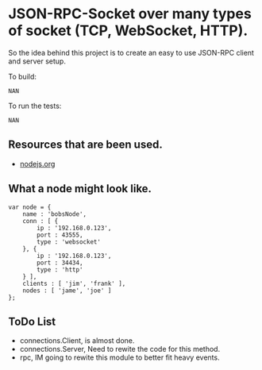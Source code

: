 JSON-RPC-Socket over many types of socket (TCP, WebSocket, HTTP).
===

So the idea behind this project is to create an easy to use JSON-RPC client and server setup.

To build:

	NAN

To run the tests:

    NAN


Resources that are been used.
---
  - [nodejs.org](http://nodejs.org/)


## What a node might look like.

	var node = {
		name : 'bobsNode',
		conn : [ {
			ip : '192.168.0.123',
			port : 43555,
			type : 'websocket'
		}, {
			ip : '192.168.0.123',
			port : 34434,
			type : 'http'
		} ],
		clients : [ 'jim', 'frank' ],
		nodes : [ 'jame', 'joe' ]
	};

## ToDo List
 - connections.Client, is almost done.
 - connections.Server, Need to rewite the code for this method.
 - rpc, IM going to rewite this module to better fit heavy events.